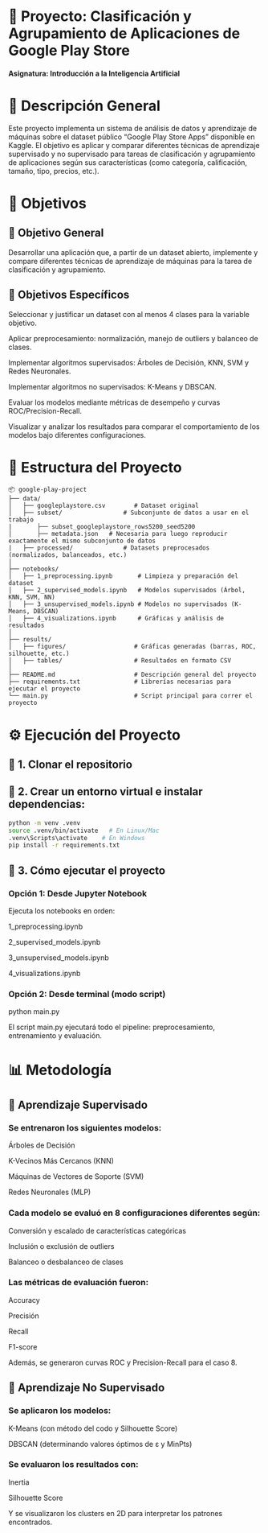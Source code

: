 # 📘 Proyecto: Clasificación y Agrupamiento de Aplicaciones de Google Play Store

#### Asignatura: Introducción a la Inteligencia Artificial

# 📌 Descripción General

Este proyecto implementa un sistema de análisis de datos y aprendizaje de máquinas sobre el dataset público “Google Play Store Apps” disponible en Kaggle.
El objetivo es aplicar y comparar diferentes técnicas de aprendizaje supervisado y no supervisado para tareas de clasificación y agrupamiento de aplicaciones 
según sus características (como categoría, calificación, tamaño, tipo, precios, etc.).

# 🎯 Objetivos
## 🎯 Objetivo General

Desarrollar una aplicación que, a partir de un dataset abierto, implemente y compare diferentes técnicas de aprendizaje de máquinas para la tarea de clasificación y agrupamiento.

## 🎯 Objetivos Específicos

Seleccionar y justificar un dataset con al menos 4 clases para la variable objetivo.

Aplicar preprocesamiento: normalización, manejo de outliers y balanceo de clases.

Implementar algoritmos supervisados: Árboles de Decisión, KNN, SVM y Redes Neuronales.

Implementar algoritmos no supervisados: K-Means y DBSCAN.

Evaluar los modelos mediante métricas de desempeño y curvas ROC/Precision-Recall.

Visualizar y analizar los resultados para comparar el comportamiento de los modelos bajo diferentes configuraciones.

# 📂 Estructura del Proyecto

```
📦 google-play-project
├── data/
│   ├── googleplaystore.csv        # Dataset original
│   ├── subset/                 # Subconjunto de datos a usar en el trabajo
|       ├── subset_googleplaystore_rows5200_seed5200 
│       ├── metadata.json   # Necesaria para luego reproducir exactamente el mismo subconjunto de datos
|   ├── processed/              # Datasets preprocesados (normalizados, balanceados, etc.)
│
├── notebooks/
│   ├── 1_preprocessing.ipynb       # Limpieza y preparación del dataset
│   ├── 2_supervised_models.ipynb   # Modelos supervisados (Árbol, KNN, SVM, NN)
│   ├── 3_unsupervised_models.ipynb # Modelos no supervisados (K-Means, DBSCAN)
│   ├── 4_visualizations.ipynb      # Gráficas y análisis de resultados
│
├── results/
│   ├── figures/                   # Gráficas generadas (barras, ROC, silhouette, etc.)
│   ├── tables/                    # Resultados en formato CSV
│
├── README.md                      # Descripción general del proyecto
├── requirements.txt               # Librerías necesarias para ejecutar el proyecto
└── main.py                        # Script principal para correr el proyecto
```

# ⚙️ Ejecución del Proyecto

## 🚀 1. Clonar el repositorio

## 🚀 2. Crear un entorno virtual e instalar dependencias:

   ```bash
   python -m venv .venv
   source .venv/bin/activate   # En Linux/Mac
   .venv\Scripts\activate    # En Windows
   pip install -r requirements.txt
   ```

## 🚀 3. Cómo ejecutar el proyecto
### Opción 1: Desde Jupyter Notebook

Ejecuta los notebooks en orden:

1_preprocessing.ipynb

2_supervised_models.ipynb

3_unsupervised_models.ipynb

4_visualizations.ipynb

### Opción 2: Desde terminal (modo script)
python main.py

El script main.py ejecutará todo el pipeline: preprocesamiento, entrenamiento y evaluación.

# 📊 Metodología
## 🧩 Aprendizaje Supervisado

### Se entrenaron los siguientes modelos:

Árboles de Decisión

K-Vecinos Más Cercanos (KNN)

Máquinas de Vectores de Soporte (SVM)

Redes Neuronales (MLP)

### Cada modelo se evaluó en 8 configuraciones diferentes según:

Conversión y escalado de características categóricas

Inclusión o exclusión de outliers

Balanceo o desbalanceo de clases

### Las métricas de evaluación fueron:

Accuracy

Precisión

Recall

F1-score

Además, se generaron curvas ROC y Precision-Recall para el caso 8.

## 🧭 Aprendizaje No Supervisado

### Se aplicaron los modelos:

K-Means (con método del codo y Silhouette Score)

DBSCAN (determinando valores óptimos de ε y MinPts)

### Se evaluaron los resultados con:

Inertia

Silhouette Score

Y se visualizaron los clusters en 2D para interpretar los patrones encontrados.
